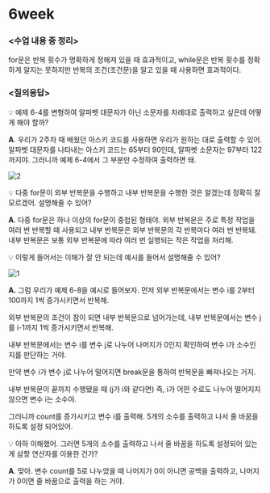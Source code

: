 # 6week

### <수업 내용 중 정리>

for문은 반복 횟수가 명확하게 정해져 있을 때 효과적이고, while문은 반복 횟수를 정확하게 알지는 못하지만 반복의 조건(조건문)을 알고 있을 때 사용하면 효과적이다.

### <질의응답>

<aside>
💡 예제 6-4를 변형하여 알파벳 대문자가 아닌 소문자를 차례대로 출력하고 싶은데 어떻게 해야 할까?

</aside>

 **A**. 우리가 2주차 때 배웠던 아스키 코드를 사용하면 우리가 원하는 대로 출력할 수 있어. 알파벳 대문자를 나타내는 아스키 코드는 65부터 90인데, 알파벳 소문자는 97부터 122까지야. 그러니까 예제 6-4에서 그 부분만 수정하여 출력하면 돼.

![2](https://github.com/hyeyuny/C_pg-3_group-notes-note-1/assets/144858340/e2c38ddc-f4ef-4044-90a2-ab7d39117c7f)


<aside>
💡 다중 for문이 외부 반복문을 수행하고 내부 반복문을 수행한 것은 알겠는데 정확히 잘 모르겠어. 설명해줄 수 있어?

</aside>

**A**. 다중 for문은 하나 이상의 for문이 중첩된 형태야. 외부 반복문은 주로 특정 작업을 여러 번 반복할 때 사용되고 내부 반복문은 외부 반복문의 각 반복마다 여러 번 반복돼. 내부 반복문은 보통 외부 반복문에 따라 여러 번 실행되는 작은 작업을 처리해.

<aside>
💡 이렇게 들어서는 이해가 잘 안 되는데 예시를 들어서 설명해줄 수 있어?

</aside>

![1](https://github.com/hyeyuny/C_pg-3_group-notes-note-1/assets/144858340/762ddf0f-fa7c-42c3-a345-a343f42a1289)

 **A.** 그럼 우리가 예제 6-8을 예시로 들어보자. 먼저 외부 반복문에서는 변수 i를 2부터 100까지 1씩 증가시키면서 반복해. 

외부 반복문의 조건이 참이 되면 내부 반복문으로 넘어가는데, 내부 반복문에서는 변수 j를 i-1까지 1씩 증가시키면서 반복해. 

내부 반복문에서는 변수 i를 변수  j로 나누어 나머지가 0인지 확인하여 변수 i가 소수인지를 판단하는 거야. 

만약 변수 i가 변수 j로 나누어 떨어지면 break문을 통하여 반복문을 빠져나오는 거지.

 내부 반복문이 끝까지 수행됐을 때 (j가 i와 같다면) 즉, i가 어떤 수로도 나누어 떨어지지 않으면 변수 i는 소수야. 

그러니까 count를 증가시키고 변수 i를 출력해. 5개의 소수를 출력하고 나서 줄 바꿈을 하도록 설정 되어있어.

<aside>
💡 아하 이해했어. 그러면 5개의 소수를 출력하고 나서 줄 바꿈을 하도록 설정되어 있는 게 삼항 연산자를 이용한 건가?

</aside>

 **A**. 맞아. 변수 count를 5로 나누었을 때 나머지가 0이 아니면 공백을 출력하고, 나머지가 0이면 줄 바꿈으로 출력을 하는 거야.
